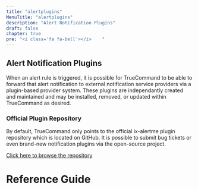```yaml
---
title: "alertplugins"
MenuTitle: "alertplugins"
description: "Alert Notification Plugins"
draft: false
chapter: true
pre: "<i class='fa fa-bell'></i>	"
---
```


## Alert Notification Plugins
When an alert rule is triggered, it is possible for TrueCommand to be able to forward that alert notification to external notification service providers via a plugin-based provider system. These plugins are independantly created and maintained and may be installed, removed, or updated within TrueCommand as desired.

### Official Plugin Repository
By default, TrueCommand only points to the official ix-alertme plugin repository which is located on GitHub.
It is possible to submit bug tickets or even brand-new notification plugins via the open-source project.

[Click here to browse the repository](https://github.com/iXsystems/ix-alertme)

# Reference Guide
